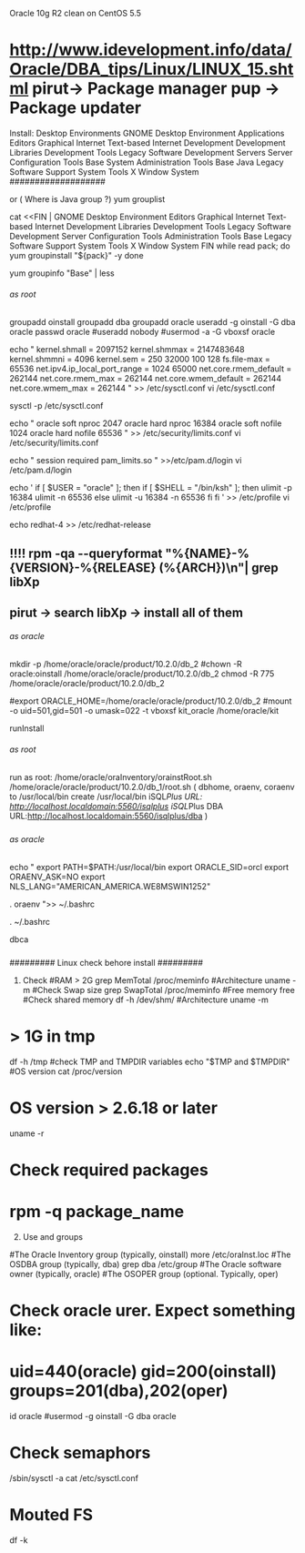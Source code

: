 Oracle 10g R2 clean on CentOS 5.5


http://www.idevelopment.info/data/Oracle/DBA_tips/Linux/LINUX_15.shtml
pirut-> Package manager
pup -> Package updater
==========
Install:
Desktop Environments
    GNOME Desktop Environment
Applications
    Editors
    Graphical Internet
    Text-based Internet
Development
    Development Libraries
    Development Tools
    Legacy Software Development
Servers
    Server Configuration Tools
Base System
    Administration Tools
    Base
    Java
    Legacy Software Support
    System Tools
    X Window System
###################

or
( Where is Java group ?)
yum grouplist

cat <<FIN |
    GNOME Desktop Environment
    Editors
    Graphical Internet
    Text-based Internet
    Development Libraries
    Development Tools
    Legacy Software Development
    Server Configuration Tools
    Administration Tools
    Base
    Legacy Software Support
    System Tools
    X Window System
FIN
while read pack; do
    yum groupinstall "${pack}" -y
done

yum groupinfo "Base" | less

###### as root ##########
groupadd oinstall
groupadd dba
groupadd oracle
useradd -g oinstall -G dba oracle
passwd oracle
#useradd nobody
#usermod -a -G vboxsf oracle

echo "
kernel.shmall = 2097152
kernel.shmmax = 2147483648
kernel.shmmni = 4096
kernel.sem = 250 32000 100 128
fs.file-max = 65536
net.ipv4.ip_local_port_range = 1024 65000
net.core.rmem_default = 262144
net.core.rmem_max = 262144
net.core.wmem_default = 262144
net.core.wmem_max = 262144
" >> /etc/sysctl.conf
vi /etc/sysctl.conf

sysctl -p /etc/sysctl.conf

echo "
oracle soft nproc 2047
oracle hard nproc 16384
oracle soft nofile 1024
oracle hard nofile 65536
" >> /etc/security/limits.conf
vi /etc/security/limits.conf

echo "
session required pam_limits.so
" >>/etc/pam.d/login
vi /etc/pam.d/login

echo '
if [ $USER = "oracle" ]; then
    if [ $SHELL = "/bin/ksh" ]; then
        ulimit -p 16384
        ulimit -n 65536
    else
        ulimit -u 16384 -n 65536
    fi
fi
' >> /etc/profile
vi /etc/profile

echo redhat-4 >>  /etc/redhat-release
## !!!! rpm -qa --queryformat "%{NAME}-%{VERSION}-%{RELEASE} (%{ARCH})\n"| grep libXp
## pirut -> search libXp -> install all of them

###### as oracle #########
mkdir -p /home/oracle/oracle/product/10.2.0/db_2
#chown -R oracle:oinstall /home/oracle/oracle/product/10.2.0/db_2
chmod -R 775 /home/oracle/oracle/product/10.2.0/db_2

#export ORACLE_HOME=/home/oracle/oracle/product/10.2.0/db_2
#mount -o uid=501,gid=501 -o umask=022 -t vboxsf kit_oracle /home/oracle/kit

runInstall


###### as root #########
run as root:
/home/oracle/oraInventory/orainstRoot.sh
/home/oracle/oracle/product/10.2.0/db_1/root.sh
( dbhome, oraenv, coraenv to /usr/local/bin 
create /usr/local/bin
iSQL*Plus URL: http://localhost.localdomain:5560/isqlplus
iSQL*Plus DBA URL:http://localhost.localdomain:5560/isqlplus/dba
)
#####

###### as oracle #########
echo "
export PATH=$PATH:/usr/local/bin
export ORACLE_SID=orcl
export ORAENV_ASK=NO
export NLS_LANG="AMERICAN_AMERICA.WE8MSWIN1252"

. oraenv
">> ~/.bashrc

. ~/.bashrc

dbca
#####




#########
Linux check behore install
#########
1. Check
#RAM > 2G
grep MemTotal /proc/meminfo 
#Architecture
uname -m
#Check Swap size
grep SwapTotal /proc/meminfo
#Free memory
free
#Check shared memory
df -h /dev/shm/
#Architecture
uname -m
# > 1G in tmp
df -h /tmp
#check TMP and TMPDIR variables
echo "$TMP and $TMPDIR"
#OS version
cat /proc/version
# OS version > 2.6.18 or later
uname -r
# Check required packages
# rpm -q package_name

2. Use and groups

#The Oracle Inventory group (typically, oinstall)
more /etc/oraInst.loc
#The OSDBA group (typically, dba)
grep dba /etc/group
#The Oracle software owner (typically, oracle)
#The OSOPER group (optional. Typically, oper)
# Check oracle urer. Expect something like:
# uid=440(oracle) gid=200(oinstall) groups=201(dba),202(oper)
id oracle
#usermod -g oinstall -G dba oracle

# Check semaphors
/sbin/sysctl -a
cat /etc/sysctl.conf

# Mouted FS
df -k
